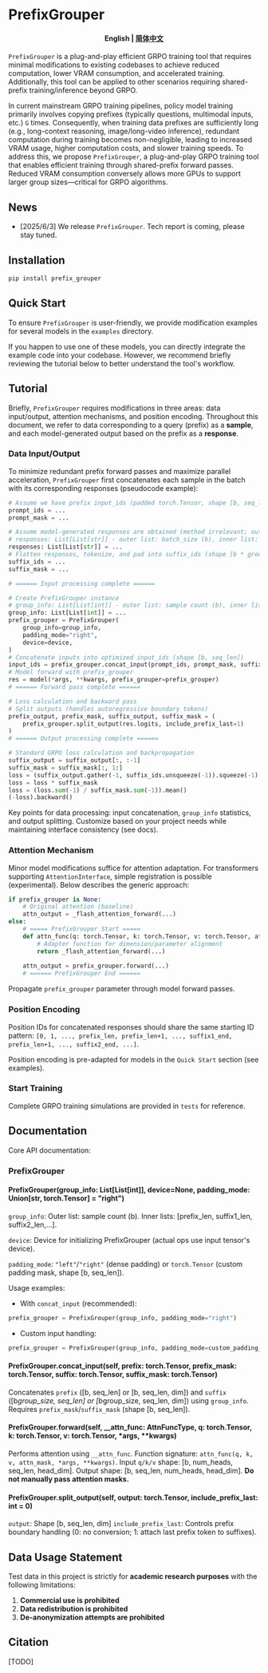 # PrefixGrouper

<h4 align="center">
    <p>
        <b>English</b> |
        <a href="./i18n/README_zh-hans.md">简体中文</a>
    </p>
</h4>

``PrefixGrouper`` is a plug-and-play efficient GRPO training tool that requires minimal modifications to existing codebases to achieve reduced computation, lower VRAM consumption, and accelerated training. Additionally, this tool can be applied to other scenarios requiring shared-prefix training/inference beyond GRPO.

In current mainstream GRPO training pipelines, policy model training primarily involves copying prefixes (typically questions, multimodal inputs, etc.) `G` times. Consequently, when training data prefixes are sufficiently long (e.g., long-context reasoning, image/long-video inference), redundant computation during training becomes non-negligible, leading to increased VRAM usage, higher computation costs, and slower training speeds. To address this, we propose ``PrefixGrouper``, a plug-and-play GRPO training tool that enables efficient training through shared-prefix forward passes. Reduced VRAM consumption conversely allows more GPUs to support larger group sizes—critical for GRPO algorithms.

## News

- [2025/6/3] We release ``PrefixGrouper``. Tech report is coming, please stay tuned.

## Installation

```py
pip install prefix_grouper
```

## Quick Start

To ensure ``PrefixGrouper`` is user-friendly, we provide modification examples for several models in the `examples` directory.

If you happen to use one of these models, you can directly integrate the example code into your codebase. However, we recommend briefly reviewing the tutorial below to better understand the tool's workflow.

## Tutorial

Briefly, ``PrefixGrouper`` requires modifications in three areas: data input/output, attention mechanisms, and position encoding. Throughout this document, we refer to data corresponding to a query (prefix) as a **sample**, and each model-generated output based on the prefix as a **response**.

### Data Input/Output

To minimize redundant prefix forward passes and maximize parallel acceleration, ``PrefixGrouper`` first concatenates each sample in the batch with its corresponding responses (pseudocode example):

```py
# Assume we have prefix input_ids (padded torch.Tensor, shape [b, seq_len1]) and corresponding mask
prompt_ids = ...
prompt_mask = ...

# Assume model-generated responses are obtained (method irrelevant; output as str or input_ids)
# responses: List[List[str]] - outer list: batch_size (b), inner list: number of responses per sample.
responses: List[List[str]] = ...
# Flatten responses, tokenize, and pad into suffix_ids (shape [b * group_size, seq_len2])
suffix_ids = ...
suffix_mask = ...

# ====== Input processing complete ======

# Create PrefixGrouper instance
# group_info: List[List[int]] - outer list: sample count (b), inner list: [prefix_len, suffix1_len, suffix2_len,...]
group_info: List[List[int]] = ...
prefix_grouper = PrefixGrouper(
    group_info=group_info,
    padding_mode="right",
    device=device,
)
# Concatenate inputs into optimized input_ids (shape [b, seq_len])
input_ids = prefix_grouper.concat_input(prompt_ids, prompt_mask, suffix_ids, suffix_mask)
# Model forward with prefix_grouper
res = model(*args, **kwargs, prefix_grouper=prefix_grouper)
# ====== Forward pass complete ======

# Loss calculation and backward pass
# Split outputs (handles autoregressive boundary tokens)
prefix_output, prefix_mask, suffix_output, suffix_mask = (
    prefix_grouper.split_output(res.logits, include_prefix_last=1)
)
# ====== Output processing complete ======

# Standard GRPO loss calculation and backpropagation
suffix_output = suffix_output[:, :-1]
suffix_mask = suffix_mask[:, 1:]
loss = (suffix_output.gather(-1, suffix_ids.unsqueeze(-1)).squeeze(-1) - suffix_output.logsumexp(-1)).exp()
loss = loss * suffix_mask
loss = (loss.sum(-1) / suffix_mask.sum(-1)).mean()
(-loss).backward()
```

Key points for data processing: input concatenation, `group_info` statistics, and output splitting. Customize based on your project needs while maintaining interface consistency (see docs).

### Attention Mechanism

Minor model modifications suffice for attention adaptation. For transformers supporting ``AttentionInterface``, simple registration is possible (experimental). Below describes the generic approach:

```py
if prefix_grouper is None:
    # Original attention (baseline)
    attn_output = _flash_attention_forward(...)
else:
    # ===== PrefixGrouper Start =====
    def attn_func(q: torch.Tensor, k: torch.Tensor, v: torch.Tensor, attn_mask: torch.Tensor, *args, **kwargs):
        # Adapter function for dimension/parameter alignment
        return _flash_attention_forward(...)
    
    attn_output = prefix_grouper.forward(...)
    # ====== PrefixGrouper End ======
```

Propagate `prefix_grouper` parameter through model forward passes.

### Position Encoding

Position IDs for concatenated responses should share the same starting ID pattern: ``[0, 1, ..., prefix_len, prefix_len+1, ..., suffix1_end, prefix_len+1, ..., suffix2_end, ...]``.

Position encoding is pre-adapted for models in the ``Quick Start`` section (see examples).

### Start Training

Complete GRPO training simulations are provided in ``tests`` for reference.

## Documentation

Core API documentation:

### PrefixGrouper

#### PrefixGrouper(group_info: List[List[int]], device=None, padding_mode: Union[str, torch.Tensor] = "right")

`group_info`: Outer list: sample count (b). Inner lists: [prefix_len, suffix1_len, suffix2_len,...].

`device`: Device for initializing PrefixGrouper (actual ops use input tensor's device).

`padding_mode`: `"left"`/`"right"` (dense padding) or `torch.Tensor` (custom padding mask, shape [b, seq_len]).

Usage examples:
- With `concat_input` (recommended):
```py
prefix_grouper = PrefixGrouper(group_info, padding_mode="right")
```
- Custom input handling:
```py
prefix_grouper = PrefixGrouper(group_info, padding_mode=custom_padding_mask)
```

#### PrefixGrouper.concat_input(self, prefix: torch.Tensor, prefix_mask: torch.Tensor, suffix: torch.Tensor, suffix_mask: torch.Tensor)

Concatenates `prefix` ([b, seq_len] or [b, seq_len, dim]) and `suffix` ([b*group_size, seq_len] or [b*group_size, seq_len, dim]) using `group_info`. Requires `prefix_mask`/`suffix_mask` (shape [b, seq_len]).

#### PrefixGrouper.forward(self, __attn_func: AttnFuncType, q: torch.Tensor, k: torch.Tensor, v: torch.Tensor, *args, **kwargs)

Performs attention using `__attn_func`. Function signature: `attn_func(q, k, v, attn_mask, *args, **kwargs)`. Input `q/k/v` shape: [b, num_heads, seq_len, head_dim]. Output shape: [b, seq_len, num_heads, head_dim]. **Do not manually pass attention masks.**

#### PrefixGrouper.split_output(self, output: torch.Tensor, include_prefix_last: int = 0)

`output`: Shape [b, seq_len, dim]
`include_prefix_last`: Controls prefix boundary handling (0: no conversion; 1: attach last prefix token to suffixes).

## Data Usage Statement

Test data in this project is strictly for **academic research purposes** with the following limitations:

1. **Commercial use is prohibited**  
2. **Data redistribution is prohibited**  
3. **De-anonymization attempts are prohibited**  

## Citation

[TODO]
